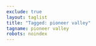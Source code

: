 ```yaml
---
exclude: true
layout: taglist
title: "Tagged: pioneer valley"
tagname: pioneer valley
robots: noindex
---
```

